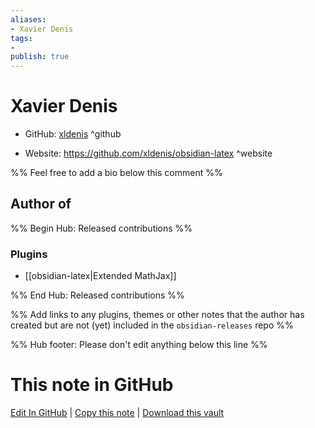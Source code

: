 ```yaml
---
aliases:
- Xavier Denis
tags:
- 
publish: true
---
```


# Xavier Denis

- GitHub: [xldenis](https://github.com/xldenis/) ^github
<!-- - Discord: `@` ^discord-->
- Website: <https://github.com/xldenis/obsidian-latex> ^website
<!-- - [[Publish sites|Publish site]]: ^publish-->

%% Feel free to add a bio below this comment %%


## Author of

%% Begin Hub: Released contributions %%
### Plugins
- [[obsidian-latex|Extended MathJax]]

%% End Hub: Released contributions %%

%% Add links to any plugins, themes or other notes that the author has created but are not (yet) included in the `obsidian-releases` repo %%

<!--
### Unlisted plugins
-->

<!--
### Others
-->

<!--
## Sponsor this author

- [[GitHub sponsors]]: [Sponsor @xldenis on GitHub Sponsors](https://github.com/sponsors/xldenis) ^github-sponsor
- [[Buy me a coffee]]: ^buy-me-a-coffee
- [[PayPal]]: ^paypal
- [[Patreon]]: ^patreon

-->

<!--
## Follow this author
-->

<!-- - [[YouTube Channels|On YouTube]]: <https://> ^youtube-->
<!-- - Twitter: <https://> ^twitter-->
<!-- - ... -->

%% Hub footer: Please don't edit anything below this line %%

# This note in GitHub

<span class="git-footer">[Edit In GitHub](https://github.dev/obsidian-community/obsidian-hub/blob/main/01%20-%20Community/People/xldenis.md "git-hub-edit-note") | [Copy this note](https://raw.githubusercontent.com/obsidian-community/obsidian-hub/main/01%20-%20Community/People/xldenis.md "git-hub-copy-note") | [Download this vault](https://github.com/obsidian-community/obsidian-hub/archive/refs/heads/main.zip "git-hub-download-vault") </span>
